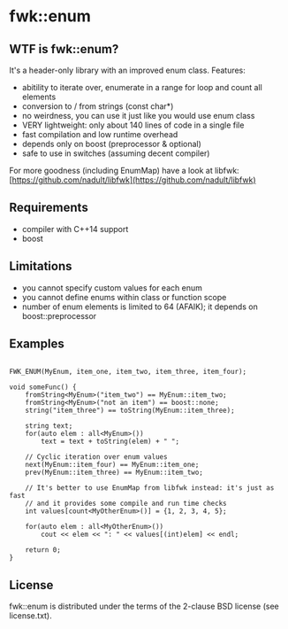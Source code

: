 # fwk::enum

## WTF is fwk::enum?

It's a header-only library with an improved enum class. Features:
- abitility to iterate over, enumerate in a range for loop and count all elements
- conversion to / from strings (const char*)
- no weirdness, you can use it just like you would use enum class
- VERY lightweight: only about 140 lines of code in a single file
- fast compilation and low runtime overhead
- depends only on boost (preprocessor & optional)
- safe to use in switches (assuming decent compiler)

For more goodness (including EnumMap) have a look at libfwk:
[https://github.com/nadult/libfwk](https://github.com/nadult/libfwk)

## Requirements
- compiler with C++14 support
- boost

## Limitations
- you cannot specify custom values for each enum
- you cannot define enums within class or function scope
- number of enum elements is limited to 64 (AFAIK); it depends on boost::preprocessor

## Examples

```

FWK_ENUM(MyEnum, item_one, item_two, item_three, item_four);

void someFunc() {
	fromString<MyEnum>("item_two") == MyEnum::item_two;
	fromString<MyEnum>("not an item") == boost::none;
	string("item_three") == toString(MyEnum::item_three);

	string text;
	for(auto elem : all<MyEnum>())
		text = text + toString(elem) + " ";

	// Cyclic iteration over enum values
	next(MyEnum::item_four) == MyEnum::item_one;
	prev(MyEnum::item_three) == MyEnum::item_two;

	// It's better to use EnumMap from libfwk instead: it's just as fast
	// and it provides some compile and run time checks
	int values[count<MyOtherEnum>()] = {1, 2, 3, 4, 5};

	for(auto elem : all<MyOtherEnum>())
		cout << elem << ": " << values[(int)elem] << endl;

	return 0;
}
```

## License

fwk::enum is distributed under the terms of the 2-clause BSD license (see license.txt).

